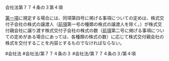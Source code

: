 会社法第７７４条の３第４項

[第一項](会社法＿＿＿＿第７７４条の３第１項)に規定する場合には、同項第四号に掲げる事項についての定めは、株式交付子会社の株式の譲渡人（[前項](会社法＿＿＿＿第７７４条の３第３項)第一号の種類の株式の譲渡人を除く。）が株式交付親会社に譲り渡す株式交付子会社の株式の数（[前項](会社法＿＿＿＿第７７４条の３第３項)第二号に掲げる事項についての定めがある場合にあっては、各種類の株式の数）に応じて株式交付親会社の株式を交付することを内容とするものでなければならない。

#会社法
#会社法/第７７４条の３
#会社法/第７７４条の３/第４項
